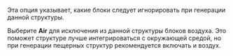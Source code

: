 Эта опция указывает, какие блоки следует игнорировать при генерации данной структуры.

Выберите **Air** для исключения из данной структуры блоков воздуха. Это поможет структуре лучше интегрироваться с
окружающей средой, но при генерации пещерных структур рекомендуется включать и воздух.